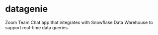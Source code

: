 # datagenie
Zoom Team Chat app that integrates with Snowflake Data Warehouse to support real-time data queries.
